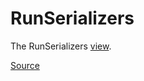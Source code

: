 # RunSerializers

The RunSerializers [view].

[Source]

[view]: ./index.md
[Source]: https://github.com/wq/django-data-wizard/blob/main/packages/wizard/src/views/RunSerializers.js
